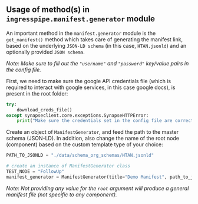 ## Usage of method(s) in `ingresspipe.manifest.generator` module

An important method in the `manifest.generator` module is the `get_manifest()` method which takes care of generating the manifest link, based on the underlying `JSON-LD schema` (in this case, `HTAN.jsonld`) and an optionally provided `JSON schema`.

_Note: Make sure to fill out the `"username"` and `"password"` key/value pairs in the config file._

First, we need to make sure the google API credentials file (which is required to interact with google services, in this case google docs), is present in the root folder:

```python
try:
    download_creds_file()
except synapseclient.core.exceptions.SynapseHTTPError:
    print("Make sure the credentials set in the config file are correct.")
```

Create an object of `ManifestGenerator`, and feed the path to the master schema (JSON-LD). In addition, also change the name of the root node (component) based on the custom template type of your choice:

```python
PATH_TO_JSONLD = "./data/schema_org_schemas/HTAN.jsonld"

# create an instance of ManifestGenerator class
TEST_NODE = "FollowUp"
manifest_generator = ManifestGenerator(title="Demo Manifest", path_to_json_ld=PATH_TO_JSONLD, root=TEST_NODE)
```

_Note: Not providing any value for the `root` argument will produce a general manifest file (not specific to any component)._